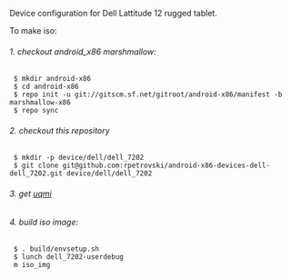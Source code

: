 Device configuration for Dell Lattitude 12 rugged tablet.

To make iso:

###### 1. checkout android_x86 marshmallow:
```
 $ mkdir android-x86
 $ cd android-x86
 $ repo init -u git://gitscm.sf.net/gitroot/android-x86/manifest -b marshmallow-x86
 $ repo sync
```
###### 2. checkout this repository
```
 $ mkdir -p device/dell/dell_7202
 $ git clone git@github.com:rpetrovski/android-x86-devices-dell-dell_7202.git device/dell/dell_7202
```
###### 3. get [uqmi](https://github.com/rpetrovski/android-x86-external-uqmi)
###### 4. build iso image:
```
 $ . build/envsetup.sh
 $ lunch dell_7202-userdebug
 m iso_img
```
